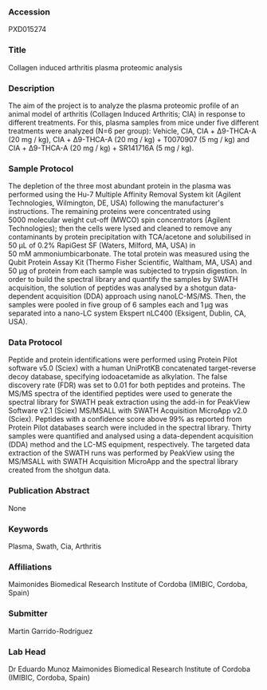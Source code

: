 ### Accession
PXD015274

### Title
Collagen induced arthritis plasma proteomic analysis

### Description
The aim of the project is to analyze the plasma proteomic profile of an animal model of arthritis (Collagen Induced Arthritis; CIA) in response to different treatments. For this, plasma samples from mice under five different treatments were analyzed (N=6 per group): Vehicle, CIA, CIA + Δ9-THCA-A (20 mg / kg), CIA + Δ9-THCA-A (20 mg / kg) + T0070907 (5 mg / kg) and CIA + Δ9-THCA-A (20 mg / kg) + SR141716A (5 mg / kg).

### Sample Protocol
The depletion of the three most abundant protein in the plasma was performed using the Hu-7 Multiple Affinity Removal System kit (Agilent Technologies, Wilmington, DE, USA) following the manufacturer's instructions. The remaining proteins were concentrated using 5000 molecular weight cut-off (MWCO) spin concentrators (Agilent Technologies); then the cells were lysed and cleaned to remove any contaminants by protein precipitation with TCA/acetone and solubilised in 50 μL of 0.2% RapiGest SF (Waters, Milford, MA, USA) in 50 mM ammoniumbicarbonate. The total protein was measured using the Qubit Protein Assay Kit (Thermo Fisher Scientific, Waltham, MA, USA) and 50 μg of protein from each sample was subjected to trypsin digestion. In order to build the spectral library and quantify the samples by SWATH acquisition, the solution of peptides was analysed by a shotgun data-dependent acquisition (DDA) approach using nanoLC-MS/MS. Then, the samples were pooled in five group of 6 samples each and 1 μg was separated into a nano-LC system Ekspert nLC400 (Eksigent, Dublin, CA, USA).

### Data Protocol
Peptide and protein identifications were performed using Protein Pilot software v5.0 (Sciex) with a human UniProtKB concatenated target-reverse decoy database, specifying iodoacetamide as alkylation. The false discovery rate (FDR) was set to 0.01 for both peptides and proteins. The MS/MS spectra of the identified peptides were used to generate the spectral library for SWATH peak extraction using the add-in for PeakView Software v2.1 (Sciex) MS/MSALL with SWATH Acquisition MicroApp v2.0 (Sciex). Peptides with a confidence score above 99% as reported from Protein Pilot databases search were included in the spectral library. Thirty samples were quantified and analysed using a data-dependent acquisition (DDA) method and the LC-MS equipment, respectively. The targeted data extraction of the SWATH runs was performed by PeakView using the MS/MSALL with SWATH Acquisition MicroApp and the spectral library created from the shotgun data.

### Publication Abstract
None

### Keywords
Plasma, Swath, Cia, Arthritis

### Affiliations
Maimonides Biomedical Research Institute of Cordoba (IMIBIC, Cordoba, Spain)

### Submitter
Martin Garrido-Rodríguez

### Lab Head
Dr Eduardo Munoz
Maimonides Biomedical Research Institute of Cordoba (IMIBIC, Cordoba, Spain)


